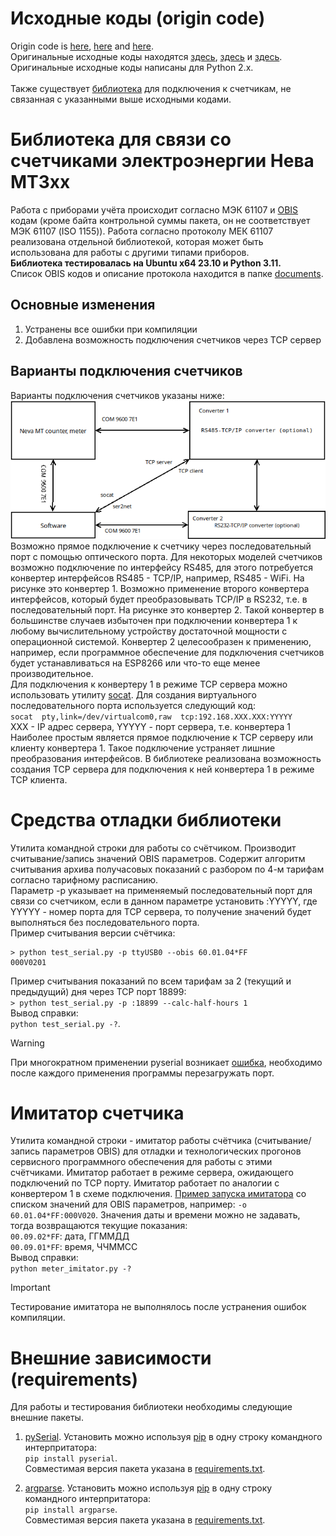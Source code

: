 # Исходные коды (origin code)
Origin code is [here](https://github.com/vika-sonne/NevaMt3xx), [here](https://github.com/dmnovikov/neva-py3) and [here](https://github.com/AlexObukhoff/neva-py3).<br> 
Оригинальные исходные коды находятся [здесь](https://github.com/vika-sonne/NevaMt3xx), [здесь](https://github.com/dmnovikov/neva-py3) и [здесь](https://github.com/AlexObukhoff/neva-py3).<br> 
Оригинальные исходные коды написаны для Python 2.x.<br><br>
Также существует [библиотека](https://github.com/nnemirovsky/pyneva) для подключения к счетчикам, не связанная с указанными выше исходными кодами.

# Библиотека для связи со счетчиками электроэнергии Нева МТ3хх
Работа с приборами учёта происходит согласно МЭК 61107 и [OBIS](http://www.dlms.com/documentation/listofstandardobiscodesandmaintenanceproces/index.html) кодам (кроме байта контрольной суммы пакета, он не соответствует МЭК 61107 (ISO 1155)). Работа согласно протоколу МЕК 61107 реализована отдельной библиотекой, которая может быть использована для работы с другими типами приборов.<br>
**Библиотека тестировалась на Ubuntu x64 23.10 и Python 3.11.**<br>
Список OBIS кодов и описание протокола находится в папке [documents](/documents).
## Основные изменения
1. Устранены все ошибки при компиляции
2. Добавлена возможность подключения счетчиков через TCP сервер
## Варианты подключения счетчиков
Варианты подключения счетчиков указаны ниже:<br>
![Picture](Diag.png "CounterConnection")<br>
Возможно прямое подключение к счетчику через последовательный порт с помощью оптического порта. Для некоторых моделей счетчиков возможно подключение по интерфейсу RS485, для этого потребуется конвертер интерфейсов RS485 - TCP/IP, например, RS485 - WiFi. На рисунке это конвертер 1. Возможно применение второго конвертера интерфейсов, который будет преобразовывать TCP/IP в RS232, т.е. в последовательный порт. На рисунке это конвертер 2. Такой конвертер в большинстве случаев избыточен при подключении конвертера 1 к любому вычислительному устройству достаточной мощности с операционной системой. Конвертер 2 целесообразен к применению, например, если программное обеспечение для подключения счетчиков будет устанавливаться на ESP8266 или что-то еще менее производительное.<br>
Для подключения к конвертеру 1 в режиме TCP сервера можно использовать утилиту [socat](https://linux.die.net/man/1/socat). Для создания виртуального последовательного порта используется следующий код:<br>
`socat  pty,link=/dev/virtualcom0,raw  tcp:192.168.XXX.XXX:YYYYY`<br>
XXX - IP адрес сервера, YYYYY - порт сервера, т.е. конвертера 1<br>
Наиболее простым является прямое подключение к TCP серверу или клиенту конвертера 1. Такое подключение устраняет лишние преобразования интерфейсов. В библиотеке реализована возможность создания TCP сервера для подключения к ней конвертера 1 в режиме TCP клиента.
# Средства отладки библиотеки
Утилита командной строки для работы со счётчиком. Производит считывание/запись значений OBIS параметров. Содержит алгоритм считывания архива получасовых показаний с разбором по 4-м тарифам согласно тарифному расписанию.<br>
Параметр -p указывает на применяемый последовательный порт для связи со счетчиком, если в данном параметре установить :YYYYY, где YYYYY - номер порта для TCP сервера, то получение значений будет выполняться без последовательного порта.<br>
Пример считывания версии счётчика:
```
> python test_serial.py -p ttyUSB0 --obis 60.01.04*FF
000V0201
```
Пример считывания показаний по всем тарифам за 2 (текущий и предыдущий) дня через TCP порт 18899:<br>
`> python test_serial.py -p :18899 --calc-half-hours 1`<br>
Вывод справки:<br>
`python test_serial.py -?`.<br>
> [!WARNING]
> При многократном применении pyserial возникает [ошибка](https://github.com/pyserial/pyserial/issues/196), необходимо после каждого применения программы перезагружать порт.
# Имитатор счетчика
Утилита командной строки - имитатор работы счётчика (считывание/запись параметров OBIS) для отладки и технологических прогонов сервисного программного обеспечения для работы с этими счётчиками. Имитатор работает в режиме сервера, ожидающего подключений по TCP порту. Имитатор работает по аналогии с конвертером 1 в схеме подключения. [Пример запуска имитатора](meter_imitator.sh) со списком значений для OBIS параметров, например: `-o 60.01.04*FF:000V020`. Значения даты и времени можно не задавать, тогда возвращаются текущие показания:<br>
`00.09.02*FF`: дата, ГГММДД<br>
`00.09.01*FF`: время, ЧЧММСС<br>
Вывод справки:<br>
`python meter_imitator.py -?`
> [!IMPORTANT]
> Тестирование имитатора не выполнялось после устранения ошибок компиляции.
# Внешние зависимости (requirements)
Для работы и тестирования библиотеки необходимы следующие внешние пакеты.<br>
1. [pySerial](https://pypi.org/project/pyserial/).
Установить можно используя [pip](https://pypi.org/project/pip/) в одну строку командного интерпритатора:<br>
`pip install pyserial`.<br>
Совместимая версия пакета указана в [requirements.txt](requirements.txt).

2. [argparse](https://pypi.org/project/argparse/).
Установить можно используя [pip](https://pypi.org/project/pip/) в одну строку командного интерпритатора:<br> 
`pip install argparse`.<br>
Совместимая версия пакета указана в [requirements.txt](requirements.txt).
